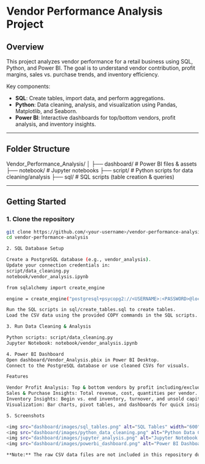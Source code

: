 # Vendor Performance Analysis Project

## Overview
This project analyzes vendor performance for a retail business using SQL, Python, and Power BI. The goal is to understand vendor contribution, profit margins, sales vs. purchase trends, and inventory efficiency. 

Key components:
- **SQL**: Create tables, import data, and perform aggregations.
- **Python**: Data cleaning, analysis, and visualization using Pandas, Matplotlib, and Seaborn.
- **Power BI**: Interactive dashboards for top/bottom vendors, profit analysis, and inventory insights.

---

## Folder Structure

Vendor_Performance_Analysis/
│
├── dashboard/ # Power BI files & assets
├── notebook/ # Jupyter notebooks
├── script/ # Python scripts for data cleaning/analysis
├── sql/ # SQL scripts (table creation & queries)


---

## Getting Started

### 1. Clone the repository
```bash
git clone https://github.com/<your-username>/vendor-performance-analysis.git
cd vendor-performance-analysis

2. SQL Database Setup

Create a PostgreSQL database (e.g., vendor_analysis).
Update your connection credentials in:
script/data_cleaning.py
notebook/vendor_analysis.ipynb

from sqlalchemy import create_engine

engine = create_engine("postgresql+psycopg2://<USERNAME>:<PASSWORD>@localhost:5432/vendor_analysis")

Run the SQL scripts in sql/create_tables.sql to create tables.
Load the CSV data using the provided COPY commands in the SQL scripts.

3. Run Data Cleaning & Analysis

Python scripts: script/data_cleaning.py
Jupyter Notebook: notebook/vendor_analysis.ipynb

4. Power BI Dashboard
Open dashboard/Vendor_Analysis.pbix in Power BI Desktop.
Connect to the PostgreSQL database or use cleaned CSVs for visuals.

Features

Vendor Profit Analysis: Top & bottom vendors by profit including/excluding freight.
Sales & Purchase Insights: Total revenue, cost, quantities per vendor.
Inventory Insights: Begin vs. end inventory, turnover, and unsold capital.
Visualization: Bar charts, pivot tables, and dashboards for quick insights.

5. Screenshots

<img src="dashboard/images/sql_tables.png" alt="SQL Tables" width="600">
<img src="dashboard/images/python_data_cleaning.png" alt="Python Data Cleaning" width="600">
<img src="dashboard/images/jupyter_analysis.png" alt="Jupyter Notebook Analysis" width="600">
<img src="dashboard/images/powerbi_dashboard.png" alt="Power BI Dashboard" width="600">

**Note:** The raw CSV data files are not included in this repository due to size/privacy. You will need to use your own data or request access to the CSVs to run the full project.


